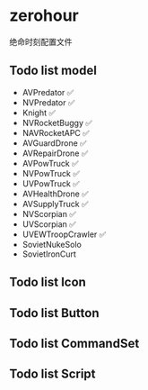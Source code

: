 # zerohour
绝命时刻配置文件
## Todo list model
- AVPredator ✅
- NVPredator ✅
- Knight ✅
- NVRocketBuggy ✅
- NAVRocketAPC ✅
- AVGuardDrone ✅
- AVRepairDrone ✅
- AVPowTruck ✅
- NVPowTruck ✅
- UVPowTruck ✅
- AVHealthDrone ✅
- AVSupplyTruck ✅
- NVScorpian ✅
- UVScorpian ✅
- UVEWTroopCrawler ✅
- SovietNukeSolo
- SovietIronCurt
## Todo list Icon
## Todo list Button
## Todo list CommandSet
## Todo list Script
